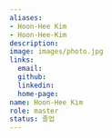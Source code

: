 ```yaml
---
aliases:
- Hoon-Hee Kim
- Hoon-Hee-Kim
description: 
image: images/photo.jpg
links:
  email: 
  github: 
  linkedin: 
  home-page: 
name: Hoon-Hee Kim
role: master
status: 졸업
---
```

